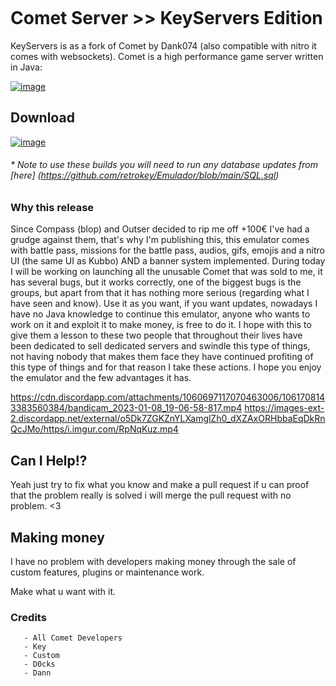 <img style='width=50px";height=50px'></img>

# Comet Server >> KeyServers Edition #

KeyServers is as a fork of Comet by Dank074 (also compatible with nitro it comes with websockets). Comet is a high performance game server written in Java:



[![image](https://img.shields.io/discord/557240155040251905?style=for-the-badge&logo=discord&color=7289DA&label=KREWS&logoColor=fff)](https://discord.gg/BzfFsTp)

## Download ##
[![image](https://img.shields.io/badge/STABLE%20RELEASES-0.0.1-success.svg?style=for-the-badge&logo=appveyor)](https://github.com/retrokey/Emulador/releases)

###### * Note to use these builds you will need to run any database updates from [here] (https://github.com/retrokey/Emulador/blob/main/SQL.sql) #######


### Why this release ###

Since Compass (blop) and Outser decided to rip me off +100€ I've had a grudge against them, that's why I'm publishing this, this emulator comes with battle pass, missions for the battle pass, audios, gifs, emojis and a nitro UI (the same UI as Kubbo) AND a banner system implemented. During today I will be working on launching all the unusable Comet that was sold to me, it has several bugs, but it works correctly, one of the biggest bugs is the groups, but apart from that it has nothing more serious (regarding what I have seen and know). Use it as you want, if you want updates, nowadays I have no Java knowledge to continue this emulator, anyone who wants to work on it and exploit it to make money, is free to do it. I hope with this to give them a lesson to these two people that throughout their lives have been dedicated to sell dedicated servers and swindle this type of things, not having nobody that makes them face they have continued profiting of this type of things and for that reason I take these actions. I hope you enjoy the emulator and the few advantages it has.

https://cdn.discordapp.com/attachments/1060697117070463006/1061708143383560384/bandicam_2023-01-08_19-06-58-817.mp4
https://images-ext-2.discordapp.net/external/o5Dk7ZGKZnYLXamglZh0_dXZAxORHbbaEqDkRnQcJMo/https/i.imgur.com/RpNqKuz.mp4


## Can I Help!? ##
Yeah just try to fix what you know and make a pull request if u can proof that the problem really is solved i will merge the pull request with no problem. <3

## Making money ##
I have no problem with developers making money through the sale of custom features, plugins or maintenance work.

Make what u want with it.






### Credits ###
    
       - All Comet Developers
       - Key
       - Custom
       - D0cks
       - Dann

